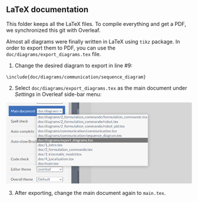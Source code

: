 ## LaTeX documentation

This folder keeps all the LaTeX files. To compile everything and get a PDF, we synchronized this git with Overleaf. 

Almost all diagrams were finally written in LaTeX using `tikz` package. In order to export them to PDF, you can use the `doc/diagrams/export_diagrams.tex` file. 

1. Change the desired diagram to export in line #9: 

```
\include{doc/diagrams/communication/sequence_diagram}
```

2. Select `doc/diagrams/export_diagrams.tex` as the main document under _Settings_ in Overleaf side-bar menu:

![](/assets/img/overleaf_change_main_document.png)

3. After exporting, change the main document again to `main.tex`.